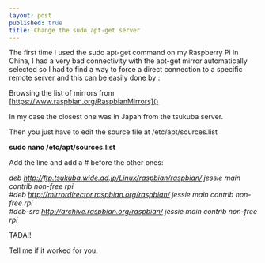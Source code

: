 ```yaml
---
layout: post
published: true
title: Change the sudo apt-get server
---
```

The first time I used the sudo apt-get command on my Raspberry Pi in China, I had a very bad connectivity with the apt-get mirror automatically selected so I had to find a way to force a direct connection to a specific remote server and this can be easily done by :  

Browsing the list of mirrors from [https://www.raspbian.org/RaspbianMirrors]()  

In my case the closest one was in Japan from the tsukuba server. 

Then you just have to edit the source file at /etc/apt/sources.list  

**sudo nano /etc/apt/sources.list**

Add the line and add a # before the other ones:

_deb http://ftp.tsukuba.wide.ad.jp/Linux/raspbian/raspbian/ jessie main contrib non-free rpi    
#deb http://mirrordirector.raspbian.org/raspbian/ jessie main contrib non-free rpi  
#deb-src http://archive.raspbian.org/raspbian/ jessie main contrib non-free rpi_  

TADA!!  

Tell me if it worked for you.  
